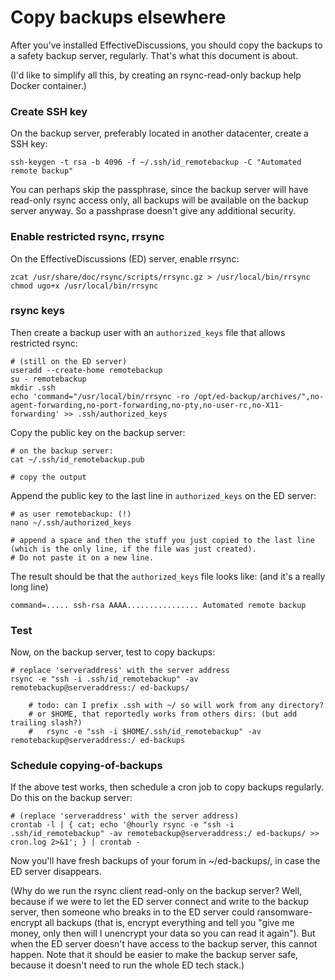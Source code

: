 
Copy backups elsewhere
======================

After you've installed EffectiveDiscussions, you should copy the backups
to a safety backup server, regularly. That's what this document is about.

(I'd like to simplify all this, by creating an rsync-read-only backup help
Docker container.)


### Create SSH key

On the backup server, preferably located in another datacenter, create a SSH
key:

    ssh-keygen -t rsa -b 4096 -f ~/.ssh/id_remotebackup -C "Automated remote backup"

You can perhaps skip the passphrase, since the backup server will have
read-only rsync access only, all backups will be available on the backup server
anyway. So a passhprase doesn't give any additional security.


### Enable restricted rsync, rrsync

On the EffectiveDiscussions (ED) server, enable rrsync:

    zcat /usr/share/doc/rsync/scripts/rrsync.gz > /usr/local/bin/rrsync
    chmod ugo+x /usr/local/bin/rrsync


### rsync keys

Then create a backup user with an `authorized_keys` file that allows restricted rsync:

    # (still on the ED server)
    useradd --create-home remotebackup
    su - remotebackup
    mkdir .ssh
    echo 'command="/usr/local/bin/rrsync -ro /opt/ed-backup/archives/",no-agent-forwarding,no-port-forwarding,no-pty,no-user-rc,no-X11-forwarding' >> .ssh/authorized_keys

Copy the public key on the backup server:

    # on the backup server:
    cat ~/.ssh/id_remotebackup.pub

    # copy the output

Append the public key to the last line in `authorized_keys` on the ED server:

    # as user remotebackup: (!)
    nano ~/.ssh/authorized_keys

    # append a space and then the stuff you just copied to the last line (which is the only line, if the file was just created).
    # Do not paste it on a new line.

The result should be that the `authorized_keys` file looks like: (and it's a really long line)

    command=..... ssh-rsa AAAA................ Automated remote backup


### Test

Now, on the backup server, test to copy backups:

    # replace 'serveraddress' with the server address
    rsync -e "ssh -i .ssh/id_remotebackup" -av remotebackup@serveraddress:/ ed-backups/

		# todo: can I prefix .ssh with ~/ so will work from any directory?
		# or $HOME, that reportedly works from others dirs: (but add trailing slash?)
		#   rsync -e "ssh -i $HOME/.ssh/id_remotebackup" -av remotebackup@serveraddress:/ ed-backups


### Schedule copying-of-backups

If the above test works, then schedule a cron job to copy backups regularly. Do this on the backup server:

    # (replace 'serveraddress' with the server address)
    crontab -l | { cat; echo '@hourly rsync -e "ssh -i .ssh/id_remotebackup" -av remotebackup@serveraddress:/ ed-backups/ >> cron.log 2>&1'; } | crontab -

Now you'll have fresh backups of your forum in ~/ed-backups/, in case the ED
server disappears.

(Why do we run the rsync client read-only on the backup server? Well, because
if we were to let the ED server connect and write to the backup server, then
someone who breaks in to the ED server could ransomware-encrypt all backups
(that is, encrypt everything and tell you "give me money, only then will I
unencrypt your data so you can read it again"). But when the ED server doesn't
have access to the backup server, this cannot happen. Note that it should be
easier to make the backup server safe, because it doesn't need to run the whole
ED tech stack.)




